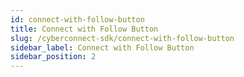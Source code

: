 ```yaml
---
id: connect-with-follow-button
title: Connect with Follow Button
slug: /cyberconnect-sdk/connect-with-follow-button
sidebar_label: Connect with Follow Button
sidebar_position: 2
---
```

